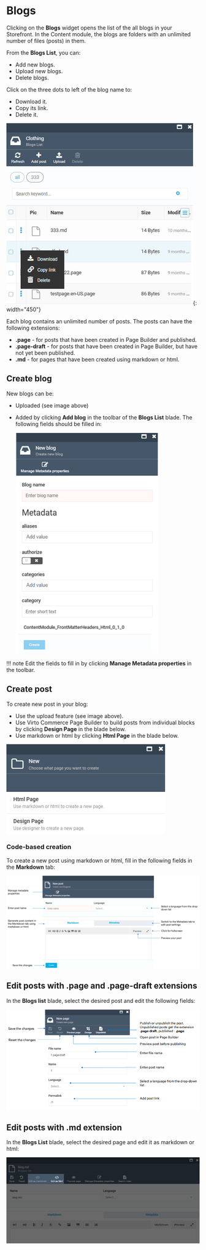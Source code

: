 # Blogs

Clicking on the **Blogs** widget opens the list of the all blogs in your Storefront. In the Content module, the blogs are folders with an unlimited number of files (posts) in them. 

From the **Blogs List**, you can:

* Add new blogs.
* Upload new blogs.
* Delete blogs.

Click on the three dots to left of the blog name to:

* Download it.
* Copy its link.
* Delete it.

![blogs list](media/blogs-list.png){: width="450"}

Each blog contains an unlimited number of posts. The posts can have the following extensions:

* **.page** - for posts that have been created in Page Builder and published.
* **.page-draft** - for posts that have been created in Page Builder, but have not yet been published.
* **.md** - for pages that have been created using markdown or html.

## Create blog

New blogs can be:

* Uploaded (see image above)
* Added by clicking **Add blog** in the toolbar of the **Blogs List** blade. The following fields should be filled in:

  ![New blog](media/new-blog.png)

!!! note 
    Edit the fields to fill in by clicking **Manage Metadata properties** in the toolbar.

## Create post

To create new post in your blog:

* Use the upload feature (see image above).
* Use Virto Commerce Page Builder to build posts from individual blocks by clicking **Design Page** in the blade below. <!-- ADD LINK TO PAGE BUILDER GUIDE -->
* Use markdown or html by clicking **Html Page** in the blade below.

![designer or html](media/designer-or-html.png)

### Code-based creation

To create a new post using markdown or html, fill in the following fields in the **Markdown** tab: 

![markdown](media/new-md-blog.png)

## Edit posts with .page and .page-draft extensions

In the **Blogs list** blade, select the desired post and edit the following fields:

![Edit blog](media/edit-post.png)

## Edit posts with .md extension

In the **Blogs List** blade, select the desired page and edit it as markdown or html:

![edit md blog](media/edit-md-blog.png)